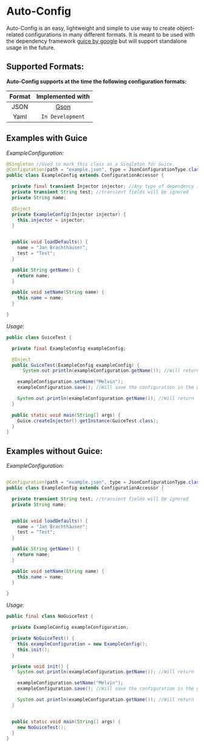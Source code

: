 # Auto-Config

Auto-Config is an easy, lightweight and simple to use way to create object-related configurations in many different formats.
It is meant to be used with the dependency framework [guice by google](https://github.com/google/guice) 
but will support standalone usage in the future.

## Supported Formats:
**Auto-Config supports at the time the following configuration formats:**

|Format|Implemented with|
|:----:|:--------------:|
|JSON|[Gson](https://github.com/google/gson)|
|Yaml|`In Development`|

## Examples with Guice

*ExampleConfiguration:*
```java
@Singleton //Used to mark this class as a Singleton for Guice.
@Configuration(path = "example.json", type = JsonConfigurationType.class)
public class ExampleConfig extends ConfigurationAccessor {

  private final transient Injector injector; //Any type of dependency injection is possible here.
  private transient String test; //transient fields will be ignored
  private String name;

  @Inject
  private ExampleConfig(Injector injector) {
    this.injector = injector;
  }


  public void loadDefaults() {
    name = "Jan Brachthäuser";
    test = "Test";
  }

  public String getName() {
    return name;
  }

  public void setName(String name) {
    this.name = name;
  }

}

```
*Usage:*
```java
public class GuiceTest {

  private final ExampleConfig exampleConfig;

  @Inject
  public GuiceTest(ExampleConfig exampleConfig) {
      System.out.println(exampleConfiguration.getName()); //Will return 'Jan Brachthäuser' by default.

    exampleConfiguration.setName("Melvin");
    exampleConfiguration.save(); //Will save the configuration in the given format to the file specified in @Configuration.

    System.out.println(exampleConfiguration.getName()); //Will return 'Melvin' now.
  }

  public static void main(String[] args) {
    Guice.createInjector().getInstance(GuiceTest.class);
  }
}
```

## Examples without Guice:

*ExampleConfiguration:*
```java

@Configuration(path = "example.json", type = JsonConfigurationType.class)
public class ExampleConfig extends ConfigurationAccessor {

  private transient String test; //transient fields will be ignored
  private String name;


  public void loadDefaults() {
    name = "Jan Brachthäuser";
    test = "Test";
  }

  public String getName() {
    return name;
  }

  public void setName(String name) {
    this.name = name;
  }

}
```
*Usage:*
```java
public final class NoGuiceTest {

  private ExampleConfig exampleConfiguration;

  private NoGuiceTest() {
    this.exampleConfiguration = new ExampleConfig();
    this.init();
  }

  private void init() {
    System.out.println(exampleConfiguration.getName()); //Will return 'Jan Brachthäuser' by default.

    exampleConfiguration.setName("Melvin");
    exampleConfiguration.save(); //Will save the configuration in the given format to the file specified in @Configuration.

    System.out.println(exampleConfiguration.getName()); //Will return 'Melvin' now.
  }


  public static void main(String[] args) {
    new NoGuiceTest();
  }
}
```
